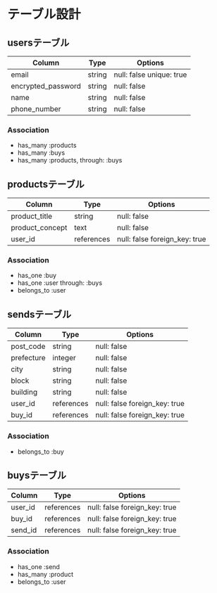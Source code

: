 # テーブル設計


## usersテーブル

|       Column       |     Type     |             Options            |
| ------------------ | ------------ | ------------------------------ |
| email              |    string    | null: false  unique: true      |
| encrypted_password |    string    | null: false                    |
| name               |    string    | null: false                    |
| phone_number       |    string    | null: false                    |


### Association
- has_many :products
- has_many :buys
- has_many :products, through: :buys 




## productsテーブル

|       Column       |     Type     |             Options            |
| ------------------ | ------------ | ------------------------------ |
| product_title      |    string    | null: false                    |
| product_concept    |     text     | null: false                    |
| user_id            |  references  | null: false  foreign_key: true |

### Association
- has_one :buy
- has_one :user through: :buys
- belongs_to :user




## sendsテーブル

|       Column       |     Type     |             Options            |
| ------------------ | ------------ | ------------------------------ |
| post_code          |    string    | null: false                    |
| prefecture         |    integer   | null: false                    |
| city               |    string    | null: false                    |
| block              |    string    | null: false                    |
| building           |    string    | null: false                    |
| user_id            |  references  | null: false  foreign_key: true |
| buy_id             |  references  | null: false  foreign_key: true |



### Association
- belongs_to :buy



## buysテーブル

|       Column       |     Type     |             Options            |
| ------------------ | ------------ | ------------------------------ |
| user_id            |  references  | null: false  foreign_key: true |
| buy_id             |  references  | null: false  foreign_key: true |
| send_id            |  references  | null: false  foreign_key: true |

### Association
- has_one :send
- has_many :product
- belongs_to :user
